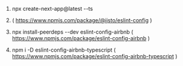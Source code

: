 1. npx create-next-app@latest --ts

2. ( https://www.npmjs.com/package/@ijsto/eslint-config )

3. npx install-peerdeps --dev eslint-config-airbnb
   ( https://www.npmjs.com/package/eslint-config-airbnb )

4. npm i -D eslint-config-airbnb-typescript
   ( https://www.npmjs.com/package/eslint-config-airbnb-typescript )

